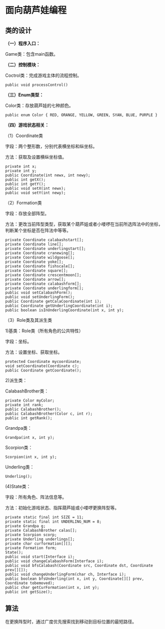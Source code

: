面向葫芦娃编程
===

类的设计
---

**（一）程序入口：**

Game类：包含main函数。

**（二）控制模块：**

Coctrol类：完成游戏主体的流程控制。

    public void processControl()

**（三）Enum类型：**

Color类：存放葫芦娃的七种颜色。

    public enum Color { RED, ORANGE, YELLOW, GREEN, SYAN, BLUE, PURPLE }

**（四）游戏状态相关：**

（1）Coordinate类

字段：两个整形数，分别代表横坐标和纵坐标。

方法：获取及设置横纵坐标值。

    private int x;
    private int y;
    public Coordinate(int newx, int newy);
    public int getX();
    public int getY();
    public void setX(int newx);
    public void setY(int newy);

（2）Formation类

字段：存放全部阵型。

方法：更改当前阵型类型，获取某个葫芦娃或者小喽啰在当前所选阵法中的坐标，判断某个坐标是否在阵法中等等。

    private Coordinate calabashstart[];
    private Coordinate line[];
    private Coordinate underlingstart[];
    private Coordinate cranewing[];
    private Coordinate wildgoose[];
    private Coordinate yoke[];
    private Coordinate fishscale[];
    private Coordinate square[];
    private Coordinate crescentmoon[];
    private Coordinate arrow[];
    private Coordinate calabashform[];
    private Coordinate underlingform[];
    public void setCalabashForm();
    public void setUnderlingForm();
    public Coordinate getCalaCoordinate(int i);
    public Coordinate getUnderlingCoordinate(int i);
    public boolean isInUnderlingCoordinate(int x, int y);

（3）Role类及其派生类

1)基类：Role类（所有角色的公共特性）

字段：坐标。

方法：设置坐标、获取坐标。

    protected Coordinate mycoordinate;
    void setCoordinate(Coordinate c);
    public Coordinate getCoordinate();

2)派生类：

CalabashBrother类：

    private Color myColor;
    private int rank;
    public CalabashBrother();
    public CalabashBrother(Color c, int r);
    public int getRank();
    
Grandpa类：

    Grandpa(int x, int y);

Scorpion类：

    Scorpion(int x, int y);

Underling类：

    Underling();

(4)State类：

字段：所有角色、阵法信息等。

方法：初始化游戏状态、指挥葫芦娃或小喽啰更换阵型等。

    private static final int SIZE = 11;
    private static final int UNDERLING_NUM = 8;
    private Grandpa g;
    private CalabashBrother calas[];
    private Scorpion scorp;
    private Underling underlings[];
    private char curformation[][];
    private Formation form;
    State();
    public void start(Interface i);
    public void changeCalabashForm(Interface i);
    public void bfsCalabash(Coordinate src, Coordinate dst, Coordinate prev[][]);
    public void changeUnderlingForm(char ch, Interface i);
    public boolean bfsUnderling(int x, int y, Coordinate[][] prev, Coordinate tobemoved);
    public char getCurFormation(int x, int y);
    public int getSize();

算法
---
在更换阵型时，通过广度优先搜索找到移动到目标位置的最短路径。

